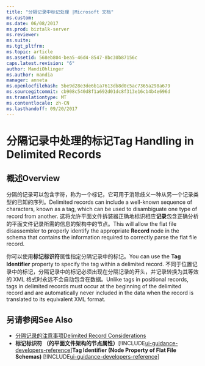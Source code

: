 ```yaml
---
title: "分隔记录中标记处理 |Microsoft 文档"
ms.custom: 
ms.date: 06/08/2017
ms.prod: biztalk-server
ms.reviewer: 
ms.suite: 
ms.tgt_pltfrm: 
ms.topic: article
ms.assetid: 568eb804-bea5-46d4-8547-8bc30b87156c
caps.latest.revision: "6"
author: MandiOhlinger
ms.author: mandia
manager: anneta
ms.openlocfilehash: 5be9d28e3de6b1a7613db8d0c5ac7365a298a679
ms.sourcegitcommit: cb908c540d8f1a692d01dc8f313e16cb4b4e696d
ms.translationtype: MT
ms.contentlocale: zh-CN
ms.lasthandoff: 09/20/2017
---
```

# <a name="tag-handling-in-delimited-records"></a><span data-ttu-id="41cf2-102">分隔记录中处理的标记</span><span class="sxs-lookup"><span data-stu-id="41cf2-102">Tag Handling in Delimited Records</span></span>

## <a name="overview"></a><span data-ttu-id="41cf2-103">概述</span><span class="sxs-lookup"><span data-stu-id="41cf2-103">Overview</span></span>
<span data-ttu-id="41cf2-104">分隔的记录可以包含字符，称为一个标记，它可用于消除歧义一种从另一个记录类型的已知的序列。</span><span class="sxs-lookup"><span data-stu-id="41cf2-104">Delimited records can include a well-known sequence of characters, known as a tag, which can be used to disambiguate one type of record from another.</span></span> <span data-ttu-id="41cf2-105">这将允许平面文件拆装器正确地标识相应**记录**包含正确分析的平面文件记录所需的信息的架构中的节点。</span><span class="sxs-lookup"><span data-stu-id="41cf2-105">This will allow the flat file disassembler to properly identify the appropriate **Record** node in the schema that contains the information required to correctly parse the flat file record.</span></span>  
  
 <span data-ttu-id="41cf2-106">你可以使用**标记标识符**属性指定分隔记录中的标记。</span><span class="sxs-lookup"><span data-stu-id="41cf2-106">You can use the **Tag Identifier** property to specify the tag within a delimited record.</span></span> <span data-ttu-id="41cf2-107">不同于位置记录中的标记，分隔记录中的标记必须出现在分隔记录的开头，并记录转换为其等效的 XML 格式时永远不会自动包含在数据。</span><span class="sxs-lookup"><span data-stu-id="41cf2-107">Unlike tags in positional records, tags in delimited records must occur at the beginning of the delimited record and are automatically never included in the data when the record is translated to its equivalent XML format.</span></span>  
  
## <a name="see-also"></a><span data-ttu-id="41cf2-108">另请参阅</span><span class="sxs-lookup"><span data-stu-id="41cf2-108">See Also</span></span>  
-  [<span data-ttu-id="41cf2-109">分隔记录的注意事项</span><span class="sxs-lookup"><span data-stu-id="41cf2-109">Delimited Record Considerations</span></span>](../core/delimited-record-considerations.md)   
-  <span data-ttu-id="41cf2-110">**标记标识符 （的平面文件架构的节点属性）**[!INCLUDE[ui-guidance-developers-reference](../includes/ui-guidance-developers-reference.md)]</span><span class="sxs-lookup"><span data-stu-id="41cf2-110">**Tag Identifier (Node Property of Flat File Schemas)** [!INCLUDE[ui-guidance-developers-reference](../includes/ui-guidance-developers-reference.md)]</span></span>